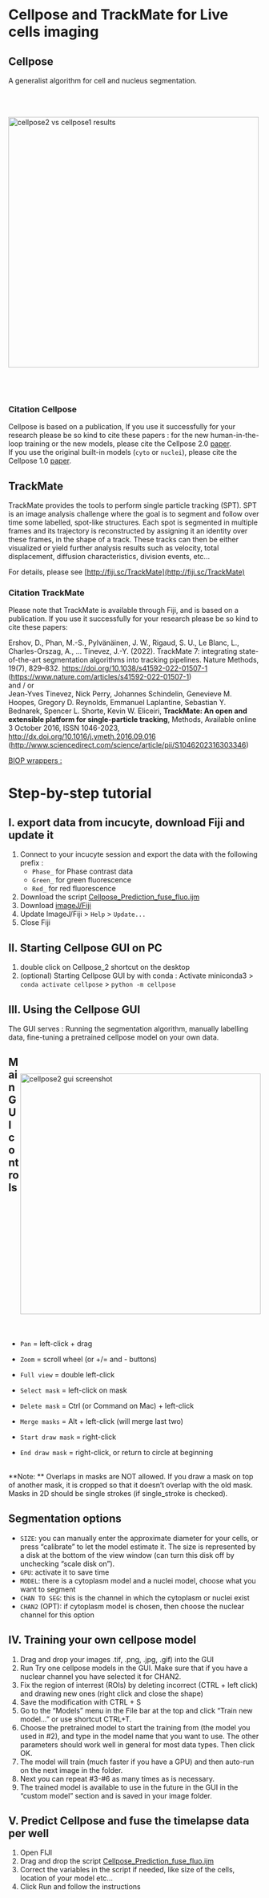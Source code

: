 # Cellpose and TrackMate for Live cells imaging
Cellpose
------
A generalist algorithm for cell and nucleus segmentation. 

<img src="https://www.cellpose.org/static/images/cellpose2.gif" width="500" title="cellpose2" alt="cellpose2 vs cellpose1 results" align="center" vspace = "50">


### Citation Cellpose
Cellpose is based on a publication, If you use it successfully for your research please be so kind to cite these papers : for the new human-in-the-loop training or the new models, please cite the Cellpose 2.0 [paper](https://www.biorxiv.org/content/10.1101/2022.04.01.486764v1). </br> If you use the original built-in models (`cyto` or `nuclei`), please cite the Cellpose 1.0 [paper](https://t.co/kBMXmPp3Yn?amp=1).


TrackMate
------
TrackMate provides the tools to perform single particle tracking (SPT). SPT is an image analysis challenge where the goal is to segment and follow over time some labelled, spot-like structures. Each spot is segmented in multiple frames and its trajectory is reconstructed by assigning it an identity over these frames, in the shape of a track. These tracks can then be either visualized or yield further analysis results such as velocity, total displacement, diffusion characteristics, division events, etc...

For details, please see [http://fiji.sc/TrackMate](http://fiji.sc/TrackMate)

### Citation TrackMate

Please note that TrackMate is available through Fiji, and is based on a publication. If you use it successfully for your research please be so kind to cite these papers:

Ershov, D., Phan, M.-S., Pylvänäinen, J. W., Rigaud, S. U., Le Blanc, L., Charles-Orszag, A., … Tinevez, J.-Y. (2022). TrackMate 7: integrating state-of-the-art segmentation algorithms into tracking pipelines. Nature Methods, 19(7), 829–832.  https://doi.org/10.1038/s41592-022-01507-1 (https://www.nature.com/articles/s41592-022-01507-1)
</br> and / or </br>
Jean-Yves Tinevez, Nick Perry, Johannes Schindelin, Genevieve M. Hoopes, Gregory D. Reynolds, Emmanuel Laplantine, Sebastian Y. Bednarek, Spencer L. Shorte, Kevin W. Eliceiri, __TrackMate: An open and extensible platform for single-particle tracking__, Methods, Available online 3 October 2016, ISSN 1046-2023, http://dx.doi.org/10.1016/j.ymeth.2016.09.016 (http://www.sciencedirect.com/science/article/pii/S1046202316303346)


[BIOP wrappers :](https://github.com/BIOP/ijl-utilities-wrappers/blob/master/README.md) 


# Step-by-step tutorial

I. export data from incucyte, download Fiji and update it
------
1. Connect to your incucyte session and export the data with the following prefix :
    - `Phase_` for Phase contrast data
    - `Green_` for green fluorescence
    - `Red_` for red fluorescence
2. Download the script [Cellpose_Prediction_fuse_fluo.ijm](https://github.com/AlexHego/Cellpose_TrackMate_LiveCell/blob/main/Cellpose_Prediction_fuse_fluo.ijm) 
3. Download [imageJ/Fiji](https://imagej.net/software/fiji/downloads)
4. Update ImageJ/Fiji > `Help` > `Update...`
5. Close Fiji

II. Starting Cellpose GUI on PC
------
1. double click on Cellpose_2 shortcut on the desktop
2. (optional) Starting Cellpose GUI by with conda : Activate miniconda3 > `conda activate cellpose` > `python -m cellpose`

III. Using the Cellpose GUI
------
The GUI serves : Running the segmentation algorithm, manually labelling data, fine-tuning a pretrained cellpose model on your own data.
</br>

<img src="https://www.cellpose.org/static/images/cellpose_gui.png" width="480" title="cellpose2 gui screenshot" alt="cellpose2 gui screenshot" align="right" vspace = "50">

Main GUI controls
------
- `Pan` = left-click + drag

- `Zoom` = scroll wheel (or +/= and - buttons)
  
- `Full view` = double left-click
  
- `Select mask` = left-click on mask
  
- `Delete mask` = Ctrl (or Command on Mac) + left-click
  
- `Merge masks` = Alt + left-click (will merge last two)
  
- `Start draw mask` = right-click
  
- `End draw mask` = right-click, or return to circle at beginning
</br>
**Note: ** Overlaps in masks are NOT allowed. If you draw a mask on top of another mask, it is cropped so that it doesn’t overlap with the old mask. Masks in 2D should be single strokes (if single_stroke is checked).
  
Segmentation options
------
- `SIZE`: you can manually enter the approximate diameter for your cells, or press “calibrate” to let the model estimate it. The size is represented by a disk at the bottom of the view window (can turn this disk off by unchecking “scale disk on”).
- `GPU`: activate it to save time
- `MODEL`: there is a cytoplasm model and a nuclei model, choose what you want to segment
- `CHAN TO SEG`: this is the channel in which the cytoplasm or nuclei exist
- `CHAN2` (OPT): if cytoplasm model is chosen, then choose the nuclear channel for this option

IV. Training your own cellpose model
------
1. Drag and drop your images .tif, .png, .jpg, .gif) into the GUI
2. Run Try one cellpose models in the GUI. Make sure that if you have a nuclear channel you have selected it for CHAN2.
3. Fix the region of interrest (ROIs) by deleting incorrect (CTRL + left click) and drawing new ones (right click and close the shape)
4. Save the modification with CTRL + S
5. Go to the “Models” menu in the File bar at the top and click “Train new model…” or use shortcut CTRL+T.
6. Choose the pretrained model to start the training from (the model you used in #2), and type in the model name that you want to use. The other parameters should work well in general for most data types. Then click OK.
7. The model will train (much faster if you have a GPU) and then auto-run on the next image in the folder. 
8. Next you can repeat #3-#6 as many times as is necessary.
9. The trained model is available to use in the future in the GUI in the “custom model” section and is saved in your image folder.
  
V. Predict Cellpose and fuse the timelapse data per well
------
1. Open FIJI
2. Drag and drop the script [Cellpose_Prediction_fuse_fluo.ijm](https://github.com/AlexHego/Cellpose_TrackMate_LiveCell/blob/main/Cellpose_Prediction_fuse_fluo.ijm)
3. Correct the variables in the script if needed, like size of the cells, location of your model etc...
4. Click Run and follow the instructions



